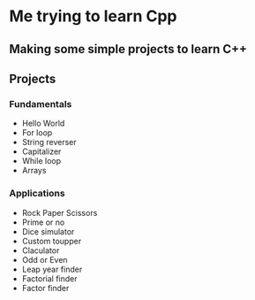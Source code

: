 # Me trying to learn Cpp

## Making some simple projects to learn C++

## Projects

### Fundamentals

* Hello World
* For loop
* String reverser
* Capitalizer
* While loop
* Arrays

### Applications

* Rock Paper Scissors
* Prime or no
* Dice simulator
* Custom toupper
* Claculator
* Odd or Even
* Leap year finder
* Factorial finder
* Factor finder
